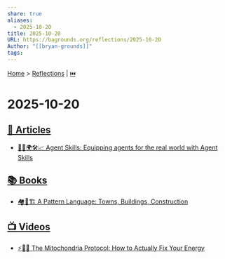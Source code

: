 ```yaml
---
share: true
aliases:
  - 2025-10-20
title: 2025-10-20
URL: https://bagrounds.org/reflections/2025-10-20
Author: "[[bryan-grounds]]"
tags:
---
```

[Home](../index.md) > [Reflections](./index.md) | [⏮️](./2025-10-19.md)  
# 2025-10-20  
## [📄 Articles](../articles/index.md)  
- [🧑‍🏫🌍🛠️📈 Agent Skills: Equipping agents for the real world with Agent Skills](../articles/equipping-agents-for-the-real-world-with-agent-skills.md)  
  
## [📚 Books](../books/index.md)  
- [🏘️🧱🏗️ A Pattern Language: Towns, Buildings, Construction](../books/a-pattern-language-towns-buildings-construction.md)  
  
## [📺 Videos](../videos/index.md)  
- [⚡🔋💪 The Mitochondria Protocol: How to Actually Fix Your Energy](../videos/the-mitochondria-protocol-how-to-actually-fix-your-energy.md)